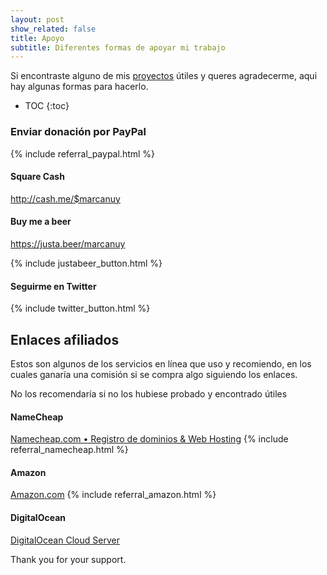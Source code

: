 ```yaml
---
layout: post
show_related: false
title: Apoyo
subtitle: Diferentes formas de apoyar mi trabajo
---
```


Si encontraste alguno de mis [proyectos](/es/proyectos) útiles y queres
agradecerme, aqui hay algunas formas para hacerlo.

* TOC
{:toc}

### Enviar donación por PayPal

{% include referral_paypal.html %}

#### Square Cash

<http://cash.me/$marcanuy>

#### Buy me a beer

<https://justa.beer/marcanuy>

{% include justabeer_button.html %}

#### Seguirme en Twitter

{% include twitter_button.html %}

## Enlaces afiliados

Estos son algunos de los servicios en línea que uso y recomiendo, en los 
cuales ganaría una comisión si se compra algo siguiendo los enlaces.

<span class="label label-success">
 No los recomendaría si no los hubiese probado y encontrado útiles
</span>

#### NameCheap

[Namecheap.com • Registro de dominios & Web Hosting](http://www.namecheap.com/?aff=35306) 
{% include referral_namecheap.html %}

#### Amazon

[Amazon.com](http://www.amazon.com/?_encoding=UTF8&tag=mecluy-20) 
{% include referral_amazon.html %}

#### DigitalOcean

[DigitalOcean Cloud Server](https://www.digitalocean.com/?refcode=b54bbc9a3125)


<span class="label label-danger"> Thank you for your support.</span>
